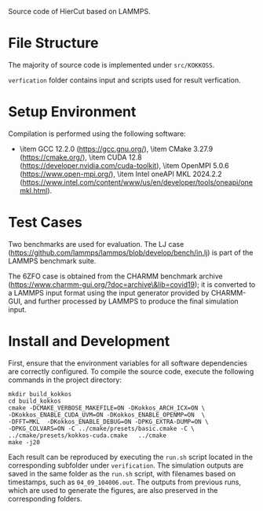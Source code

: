 Source code of HierCut based on LAMMPS.

# File Structure

The majority of source code is implemented under `src/KOKKOSS`.

`verfication` folder contains input and scripts used for result verfication.

# Setup Environment

Compilation is performed using the following software: 
- \item GCC 12.2.0 (https://gcc.gnu.org/), 
\item CMake 3.27.9 (https://cmake.org/), 
\item CUDA 12.8 (https://developer.nvidia.com/cuda-toolkit), 
\item OpenMPI 5.0.6 (https://www.open-mpi.org/), 
\item Intel oneAPI MKL 2024.2.2 (https://www.intel.com/content/www/us/en/developer/tools/oneapi/onemkl.html). 

# Test Cases

Two benchmarks are used for evaluation. The LJ case (https://github.com/lammps/lammps/blob/develop/bench/in.lj) is part of the LAMMPS benchmark suite. 

The 6ZFO case is obtained from the CHARMM benchmark archive (https://www.charmm-gui.org/?doc=archive\&lib=covid19); it is converted to a LAMMPS input format using the input generator provided by CHARMM-GUI, and further processed by LAMMPS to produce the final simulation input. 

# Install and Development

First, ensure that the environment variables for all software dependencies are correctly configured. To compile the source code, execute the following commands in the project directory:

```
mkdir build_kokkos
cd build_kokkos
cmake -DCMAKE_VERBOSE_MAKEFILE=ON -DKokkos_ARCH_ICX=ON \
-DKokkos_ENABLE_CUDA_UVM=ON -DKokkos_ENABLE_OPENMP=ON  \
-DFFT=MKL  -DKokkos_ENABLE_DEBUG=ON -DPKG_EXTRA-DUMP=ON \
-DPKG_COLVARS=ON -C ../cmake/presets/basic.cmake -C \
../cmake/presets/kokkos-cuda.cmake   ../cmake 
make -j20
```

Each result can be reproduced by executing the `run.sh` script located in the corresponding subfolder under `verification`. The simulation outputs are saved in the same folder as the `run.sh` script, with filenames based on timestamps, such as `04_09_104006.out`. The outputs from previous runs, which are used to generate the figures, are also preserved in the corresponding folders.
